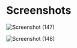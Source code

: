# Screenshots

![Screenshot (147)](https://github.com/yogeshprakhar/Realtime-Code-Editor/assets/122036443/b5bff572-56e4-4e3d-aa90-ddba435d1754)


![Screenshot (148)](https://github.com/yogeshprakhar/Realtime-Code-Editor/assets/122036443/5c50dc8d-51c1-476d-8222-8a4f970c0bdc)

